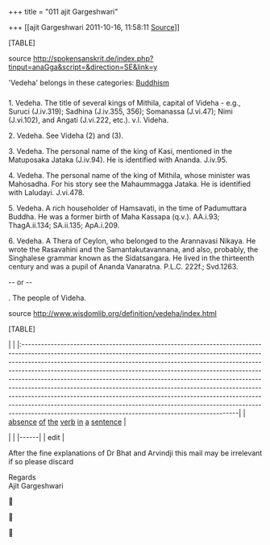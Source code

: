 +++
title = "011 ajit Gargeshwari"

+++
[[ajit Gargeshwari	2011-10-16, 11:58:11 [Source](https://groups.google.com/g/samskrita/c/12xCfSQTzHU)]]



  
  

[TABLE]

  
source 
<http://spokensanskrit.de/index.php?tinput=anaGga&script=&direction=SE&link=y>  
  
'Vedeha' belongs in these categories: [Buddhism](http://www.wisdomlib.org/buddhism/index.html)  
  

### 

1\. Vedeha. The title of several kings of Mithila, capital of Videha - e.g., Suruci (J.iv.319); Sadhina (J.iv.355, 356); Somanassa (J.vi.47); Nimi (J.vi.102), and Angati (J.vi.222, etc.). v.l. Videha.

2\. Vedeha. See Videha (2) and (3).

3\. Vedeha. The personal name of the king of Kasi, mentioned in the Matuposaka Jataka (J.iv.94). He is identified with Ananda. J.iv.95.

4\. Vedeha. The personal name of the king of Mithila, whose minister was Mahosadha. For his story see the Mahaummagga Jataka. He is identified with Laludayi. J.vi.478.

5\. Vedeha. A rich householder of Hamsavati, in the time of Padumuttara Buddha. He was a former birth of Maha Kassapa (q.v.). AA.i.93; ThagA.ii.134; SA.ii.135; ApA.i.209.

6\. Vedeha. A Thera of Ceylon, who belonged to the Arannavasi Nikaya. He wrote the Rasavahini and the Samantakutavannana, and also, probably, the Singhalese grammar known as the Sidatsangara. He lived in the thirteenth century and was a pupil of Ananda Vanaratna. P.L.C. 222f.; Svd.1263.

-- or --

. The people of Videha.

  
source <http://www.wisdomlib.org/definition/vedeha/index.html>  
  
  

[TABLE]

|                                                                                                                                                                                                                                                                                                                                                                                                                                                                                                                                                                                                                                                                                                                    | |:-------------------------------------------------------------------------------------------------------------------------------------------------------------------------------------------------------------------------------------------------------------------------------------------------------------------------------------------------------------------------------------------------------------------------------------------------------------------------------------------------------------------------------------------------------------------------------------------------------------------------------------------------------------------------------------------------------------------| | [absence](http://spokensanskrit.de/index.php?tinput=absence&direction=ES&script=HK&link=yes&beginning=0) [of](http://spokensanskrit.de/index.php?tinput=of&direction=ES&script=HK&link=yes&beginning=0) [the](http://spokensanskrit.de/index.php?tinput=the&direction=ES&script=HK&link=yes&beginning=0) [verb](http://spokensanskrit.de/index.php?tinput=verb&direction=ES&script=HK&link=yes&beginning=0) [in](http://spokensanskrit.de/index.php?tinput=in&direction=ES&script=HK&link=yes&beginning=0) [a](http://spokensanskrit.de/index.php?tinput=a&direction=ES&script=HK&link=yes&beginning=0) [sentence](http://spokensanskrit.de/index.php?tinput=sentence&direction=ES&script=HK&link=yes&beginning=0) |

|      | |------| | edit |

  
  

After the fine explanations of Dr Bhat and Arvindji this mail may be irrelevant if so please discard  
  
Regards  
Ajit Gargeshwari







